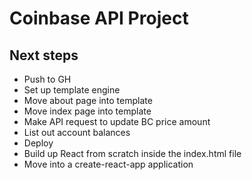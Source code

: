 # Coinbase API Project

## Next steps 
* Push to GH
* Set up template engine
* Move about page into template
* Move index page into template
* Make API request to update BC price amount
* List out account balances
* Deploy 
* Build up React from scratch inside the index.html file 
* Move into a create-react-app application









